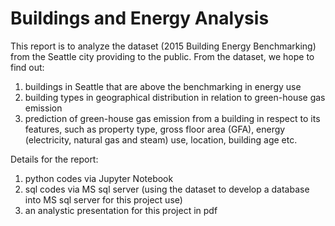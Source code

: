 # Buildings and Energy Analysis
This report is to analyze the dataset (2015 Building Energy Benchmarking) from the Seattle city providing to the public. From the dataset, we hope to find out:
1) buildings in Seattle that are above the benchmarking in energy use
2) building types in geographical distribution in relation to green-house gas emission
3) prediction of green-house gas emission from a building in respect to its features, such as property type, gross floor area (GFA), energy (electricity, natural gas and steam) use, location, building age etc. 

Details for the report:
1) python codes via Jupyter Notebook
2) sql codes via MS sql server (using the dataset to develop a database into MS sql server for this project use)
3) an analystic presentation for this project in pdf
